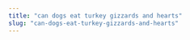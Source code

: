 ```yaml
---
title: "can dogs eat turkey gizzards and hearts"
slug: "can-dogs-eat-turkey-gizzards-and-hearts"
---
```


